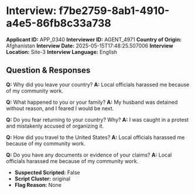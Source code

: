 # Interview: f7be2759-8ab1-4910-a4e5-86fb8c33a738
**Applicant ID:** APP_0340
**Interviewer ID:** AGENT_4971
**Country of Origin:** Afghanistan
**Interview Date:** 2025-05-15T17:48:25.507006
**Interview Location:** Site-3
**Interview Language:** English

## Question & Responses

**Q:** Why did you leave your country?
**A:** Local officials harassed me because of my community work.

**Q:** What happened to you or your family?
**A:** My husband was detained without reason, and I feared I would be next.

**Q:** Do you fear returning to your country? Why?
**A:** I was caught in a protest and mistakenly accused of organizing it.

**Q:** How did you travel to the United States?
**A:** Local officials harassed me because of my community work.

**Q:** Do you have any documents or evidence of your claims?
**A:** Local officials harassed me because of my community work.

- **Suspected Scripted:** False
- **Script Cluster:** original
- **Flag Reason:** None